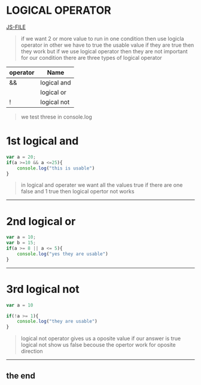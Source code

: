 # LOGICAL OPERATOR
[JS-FILE](../js/logical-operator-13.js)
>if we want 2 or more value to run in one condition then use logicla operator in other we have to true the usable value if they are true then they work but if we use logical operator then they are not important for our condition there are three types of logical operator

|operator|Name       |
|--------|---        |
|    &&  |logical and|
|     | logical or|
|   !|logical not
> we test threse in console.log
# 1st logical and
```javascript
var a = 20;
if(a >=10 && a <=25){
    console.log("this is usable")
}
```
>in logical and operater we want all the values true if there are one false and 1 true then logical opertor not works
---
# 2nd logical or
```javascript
var a = 10;
var b = 15;
if(a >= 8 || a <= 5){
    console.log("yes they are usable")
}
```
---
# 3rd logical not
```javascript
var a = 10 

if(!a >= 1){
    console.log("they are usable")
}
```
> logical not operator gives us a oposite value if our answer is true logical not show us false becouse the opertor work for oposite direction
---
## the end

